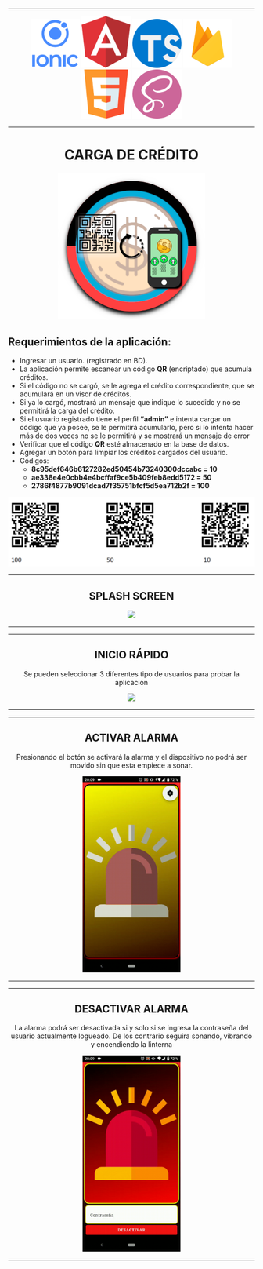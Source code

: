 <hr>
<p align="center">
<img width=100 src="https://github.com/EmmaVZ89/Carga-de-Credito-PPS/blob/main/readme/ionic.png"/>
<img width=100 src="https://github.com/EmmaVZ89/Carga-de-Credito-PPS/blob/main/readme/angular.png"/>
<img width=100 src="https://github.com/EmmaVZ89/Carga-de-Credito-PPS/blob/main/readme/ts.png"/>
<img width=100 src="https://github.com/EmmaVZ89/Carga-de-Credito-PPS/blob/main/readme/firebase.png"/>
<img width=100 src="https://github.com/EmmaVZ89/Carga-de-Credito-PPS/blob/main/readme/html.png"/>
<img width=100 src="https://github.com/EmmaVZ89/Carga-de-Credito-PPS/blob/main/readme/sass.png"/>
</p>
<hr>


<h1 align="center">CARGA DE CRÉDITO</h1>
<p align="center">
   <img width=300 src="https://github.com/EmmaVZ89/Carga-de-Credito-PPS/blob/main/readme/logo.png">
 </p>
 <h2>Requerimientos de la aplicación:</h2>
  <ul>
    <li>Ingresar un usuario. (registrado en BD).</li>
    <li>La aplicación permite escanear un código <b>QR</b> (encriptado) que acumula créditos.</li>
    <li>Si el código no se cargó, se le agrega el crédito correspondiente, que se acumulará en un visor de créditos.</li>
    <li>Si ya lo cargó, mostrará un mensaje que indique lo sucedido y no se permitirá la carga del crédito.</li>
    <li>Si el usuario registrado tiene el perfil <b>“admin”</b> e intenta cargar un código que ya posee, se le permitirá acumularlo, pero si lo intenta hacer más de dos veces no se le permitirá y se mostrará un mensaje de error</li>
    <li>Verificar que el código <b>QR</b> esté almacenado en la base de datos.</li>
    <li>Agregar un botón para limpiar los créditos cargados del usuario.</li>
    <li>Códigos: 
      <ul>
        <li><b>8c95def646b6127282ed50454b73240300dccabc = 10</b></li>
        <li><b>ae338e4e0cbb4e4bcffaf9ce5b409feb8edd5172 = 50</b></li>
        <li><b>2786f4877b9091dcad7f35751bfcf5d5ea712b2f = 100</b></li>
      </ul>
    </li>
  </ul>
  <p align="center">
   <img width=600 src="https://github.com/EmmaVZ89/Carga-de-Credito-PPS/blob/main/readme/CODIGOS.png">
 </p>
 
 <hr>
 <h2 align="center">SPLASH SCREEN</h2>
 <p align="center">
   <img width=200 src="https://github.com/EmmaVZ89/Alarma-de-Robo-PPS/blob/main/readme/1-splash.gif">
 </p>
 <hr>
 
  <hr>
 <h2 align="center">INICIO RÁPIDO</h2>
 <p align="center">Se pueden seleccionar 3 diferentes tipo de usuarios para probar la aplicación</p>
 <p align="center">
   <img width=200 src="https://github.com/EmmaVZ89/Alarma-de-Robo-PPS/blob/main/readme/2-inicio.gif">
 </p>
 <hr>
 
 <hr>
 <h2 align="center">ACTIVAR ALARMA</h2>
 <p align="center">Presionando el botón se activará la alarma y el dispositivo no podrá ser movido sin que esta empiece a sonar.</p>
 <p align="center">
   <img width=200 src="https://github.com/EmmaVZ89/Alarma-de-Robo-PPS/blob/main/readme/3-activar.gif">
 </p>
 <hr>
 
 <hr>
 <h2 align="center">DESACTIVAR ALARMA</h2>
 <p align="center">La alarma podrá ser desactivada si y solo si se ingresa la contraseña del usuario actualmente logueado. De los contrario seguira sonando, vibrando y encendiendo la linterna</p>
 <p align="center">
   <img width=200 src="https://github.com/EmmaVZ89/Alarma-de-Robo-PPS/blob/main/readme/4-desactivar.gif">
 </p>
 <hr>
 
